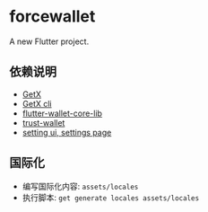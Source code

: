 # forcewallet

A new Flutter project.

## 依赖说明
- [GetX](https://github.com/jonataslaw/getx/blob/master/README.zh-cn.md)
- [GetX cli](https://github.com/jonataslaw/get_cli)
- [flutter-wallet-core-lib](https://github.com/weixuefeng/flutter_trust_wallet_core_lib_include)
- [trust-wallet](https://github.com/weixuefeng/wallet-core)
- [setting ui, settings page](https://pub.dev/packages/settings_ui)

## 国际化
- 编写国际化内容: `assets/locales`
- 执行脚本: `get generate locales assets/locales`
